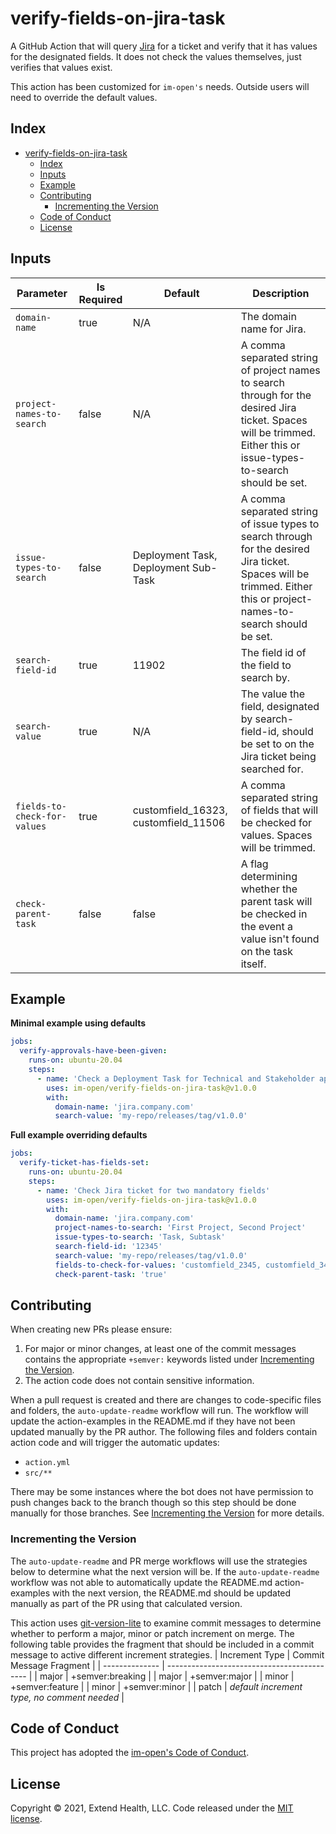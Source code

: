 # verify-fields-on-jira-task

A GitHub Action that will query [Jira](https://www.atlassian.com/software/jira) for a ticket and verify that it has values for the designated fields. It does not check the values themselves, just verifies that values exist.

This action has been customized for `im-open's` needs. Outside users will need to override the default values.

## Index

- [verify-fields-on-jira-task](#verify-fields-on-jira-task)
  - [Index](#index)
  - [Inputs](#inputs)
  - [Example](#example)
  - [Contributing](#contributing)
    - [Incrementing the Version](#incrementing-the-version)
  - [Code of Conduct](#code-of-conduct)
  - [License](#license)
    

## Inputs
| Parameter                    | Is Required | Default                              | Description                                                                                                                                                          |
| ---------------------------- | ----------- | ------------------------------------ | -------------------------------------------------------------------------------------------------------------------------------------------------------------------- |
| `domain-name`                | true        | N/A                                  | The domain name for Jira.                                                                                                                                            |
| `project-names-to-search`    | false       | N/A                                  | A comma separated string of project names to search through for the desired Jira ticket. Spaces will be trimmed. Either this or issue-types-to-search should be set. |
| `issue-types-to-search`      | false       | Deployment Task, Deployment Sub-Task | A comma separated string of issue types to search through for the desired Jira ticket. Spaces will be trimmed. Either this or project-names-to-search should be set. |
| `search-field-id`            | true        | 11902                                | The field id of the field to search by.                                                                                                                              |
| `search-value`               | true        | N/A                                  | The value the field, designated by search-field-id, should be set to on the Jira ticket being searched for.                                                          |
| `fields-to-check-for-values` | true        | customfield_16323, customfield_11506 | A comma separated string of fields that will be checked for values. Spaces will be trimmed.                                                                          |
| `check-parent-task`          | false       | false                                | A flag determining whether the parent task will be checked in the event a value isn't found on the task itself.                                                      |

## Example
**Minimal example using defaults**
```yml
jobs:
  verify-approvals-have-been-given:
    runs-on: ubuntu-20.04
    steps:
      - name: 'Check a Deployment Task for Technical and Stakeholder approvals'
        uses: im-open/verify-fields-on-jira-task@v1.0.0
        with:
          domain-name: 'jira.company.com'
          search-value: 'my-repo/releases/tag/v1.0.0'
```

**Full example overriding defaults**
```yml
jobs:
  verify-ticket-has-fields-set:
    runs-on: ubuntu-20.04
    steps:
      - name: 'Check Jira ticket for two mandatory fields'
        uses: im-open/verify-fields-on-jira-task@v1.0.0
        with:
          domain-name: 'jira.company.com'
          project-names-to-search: 'First Project, Second Project'
          issue-types-to-search: 'Task, Subtask'
          search-field-id: '12345'
          search-value: 'my-repo/releases/tag/v1.0.0'
          fields-to-check-for-values: 'customfield_2345, customfield_3456'
          check-parent-task: 'true'
```

## Contributing

When creating new PRs please ensure:

1. For major or minor changes, at least one of the commit messages contains the appropriate `+semver:` keywords listed under [Incrementing the Version](#incrementing-the-version).
1. The action code does not contain sensitive information.

When a pull request is created and there are changes to code-specific files and folders, the `auto-update-readme` workflow will run.  The workflow will update the action-examples in the README.md if they have not been updated manually by the PR author. The following files and folders contain action code and will trigger the automatic updates:

- `action.yml`
- `src/**`

There may be some instances where the bot does not have permission to push changes back to the branch though so this step should be done manually for those branches. See [Incrementing the Version](#incrementing-the-version) for more details.

### Incrementing the Version

The `auto-update-readme` and PR merge workflows will use the strategies below to determine what the next version will be.  If the `auto-update-readme` workflow was not able to automatically update the README.md action-examples with the next version, the README.md should be updated manually as part of the PR using that calculated version.

This action uses [git-version-lite] to examine commit messages to determine whether to perform a major, minor or patch increment on merge.  The following table provides the fragment that should be included in a commit message to active different increment strategies.
| Increment Type | Commit Message Fragment                     |
| -------------- | ------------------------------------------- |
| major          | +semver:breaking                            |
| major          | +semver:major                               |
| minor          | +semver:feature                             |
| minor          | +semver:minor                               |
| patch          | *default increment type, no comment needed* |

## Code of Conduct

This project has adopted the [im-open's Code of Conduct](https://github.com/im-open/.github/blob/master/CODE_OF_CONDUCT.md).

## License

Copyright &copy; 2021, Extend Health, LLC. Code released under the [MIT license](LICENSE).

[git-version-lite]: https://github.com/im-open/git-version-lite